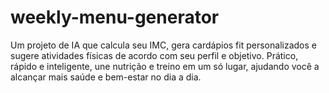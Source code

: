 # weekly-menu-generator
Um projeto de IA que calcula seu IMC, gera cardápios fit personalizados e sugere atividades físicas de acordo com seu perfil e objetivo. Prático, rápido e inteligente, une nutrição e treino em um só lugar, ajudando você a alcançar mais saúde e bem-estar no dia a dia.
